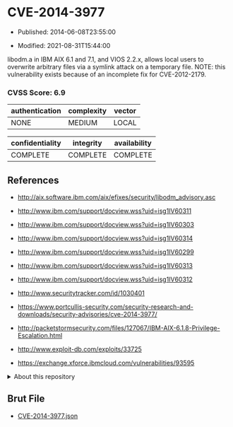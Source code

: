 # CVE-2014-3977

- Published: 2014-06-08T23:55:00

- Modified: 2021-08-31T15:44:00

libodm.a in IBM AIX 6.1 and 7.1, and VIOS 2.2.x, allows local users to overwrite arbitrary files via a symlink attack on a temporary file. NOTE: this vulnerability exists because of an incomplete fix for CVE-2012-2179.

### CVSS Score: **6.9**

| authentication | complexity | vector |
| --- | --- | --- |
| NONE | MEDIUM | LOCAL |

| confidentiality | integrity | availability |
| --- | --- | --- |
| COMPLETE | COMPLETE | COMPLETE |

## References

* http://aix.software.ibm.com/aix/efixes/security/libodm_advisory.asc

* http://www.ibm.com/support/docview.wss?uid=isg1IV60311

* http://www.ibm.com/support/docview.wss?uid=isg1IV60303

* http://www.ibm.com/support/docview.wss?uid=isg1IV60314

* http://www.ibm.com/support/docview.wss?uid=isg1IV60299

* http://www.ibm.com/support/docview.wss?uid=isg1IV60313

* http://www.ibm.com/support/docview.wss?uid=isg1IV60312

* http://www.securitytracker.com/id/1030401

* https://www.portcullis-security.com/security-research-and-downloads/security-advisories/cve-2014-3977/

* http://packetstormsecurity.com/files/127067/IBM-AIX-6.1.8-Privilege-Escalation.html

* http://www.exploit-db.com/exploits/33725

* https://exchange.xforce.ibmcloud.com/vulnerabilities/93595

<details>
<summary>About this repository</summary> 

  This repository is part of the project [Live Hack CVE](https://github.com/Live-Hack-CVE). Main website can be found [www.live-hack.org](https://www.live-hack.org) 
  
  Made by [Sn0wAlice](https://github.com/Sn0wAlice) for the people that care about security and need to have a feed of the latest CVEs. Hope you enjoy it, don't forget to star the repo and follow me on [Twitter](https://twitter.com/Sn0wAlice) and [Github](https://github.com/Sn0wAlice). And that is my [personnal website](https://www.alice-snow.me/)

  - [Home Page](https://github.com/Live-Hack-CVE)
  - [Framework](https://github.com/Live-Hack-CVE/cve-framework)
  - [CVE database](https://github.com/Live-Hack-CVE/full_database)
  - [Changelog](https://github.com/Live-Hack-CVE/Changelog)
</details>

## Brut File

* [CVE-2014-3977.json](https://raw.githubusercontent.com/Live-Hack-CVE/full_database/main/cves/2014/CVE-2014-3977.json)

